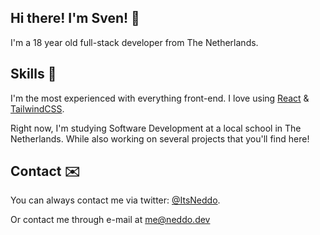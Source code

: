 ## Hi there! I'm Sven! 👋

I'm a 18 year old full-stack developer from The Netherlands.

## Skills 🤹

I'm the most experienced with everything front-end. I love using [React](https://reactjs.org/) & [TailwindCSS](https://tailwindcss.com/).

Right now, I'm studying Software Development at a local school in The Netherlands. While also working on several projects that you'll find here!

## Contact ✉️

You can always contact me via twitter: [@ItsNeddo](https://twitter.com/ItsNeddo).

Or contact me through e-mail at me@neddo.dev
